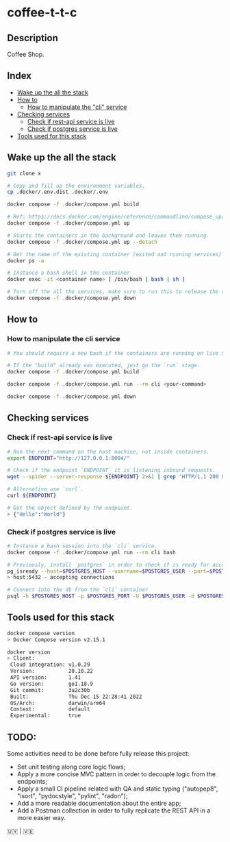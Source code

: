 # coffee-t-t-c

## Description

Coffee Shop.

## Index

- [Wake up the all the stack](#wake-up-the-all-the-stack)
- [How to](#how-to)
    - [How to manipulate the "cli" service](#how-to-manipulate-the-cli-service)
- [Checking services](#checking-services)
    - [Check if rest-api service is live](#check-if-rest-api-service-is-live)
    - [Check if postgres service is live](#check-if-postgres-service-is-live)
- [Tools used for this stack](#tools-used-for-this-stack)

## Wake up the all the stack

```bash
git clone x

# Copy and fill up the environment variables.
cp .docker/.env.dist .docker/.env

docker compose -f .docker/compose.yml build

# Ref: https://docs.docker.com/engine/reference/commandline/compose_up/
docker compose -f .docker/compose.yml up

# Starts the containers in the background and leaves them running.
docker compose -f .docker/compose.yml up --detach

# Get the name of the existing container (exited and running services)
docker ps -a

# Instance a bash shell in the container
docker exec -it <container name> [ /bin/bash | bash | sh ]

# Turn off the all the services, make sure to run this to release the resources provisioned into the host.
docker compose -f .docker/compose.yml down
```

## How to

### How to manipulate the cli service

```bash
# You should require a new bash if the containers are running on live mode instead of detach.

# If the "build" already was executed, just go the `run` stage.
docker compose -f .docker/compose.yml build

docker compose -f .docker/compose.yml run --rm cli <your-command>

docker compose -f .docker/compose.yml down
```

## Checking services

### Check if rest-api service is live

```bash
# Run the next command on the host machine, not inside containers.
export ENDPOINT="http://127.0.0.1:8004/"

# Check if the endpoint `ENDPOINT` it is listening inbound requests.
wget --spider --server-response ${ENDPOINT} 2>&1 | grep 'HTTP/1.1 200 OK'

# Alternative use `curl`.
curl ${ENDPOINT}

# Got the object defined by the endpoint.
> {"Hello":"World"}
```

### Check if postgres service is live

```bash
# Instance a bash session into the `cli` service.
docker compose -f .docker/compose.yml run --rm cli bash

# Previously, install `postgres` in order to check if is ready for accepting connections.
pg_isready --host=$POSTGRES_HOST --username=$POSTGRES_USER --port=$POSTGRES_PORT
> host:5432 - accepting connections

# Connect into the db from the `cli` container
psql -h $POSTGRES_HOST -p $POSTGRES_PORT -U $POSTGRES_USER -d $POSTGRES_DB
```

## Tools used for this stack

```bash
docker compose version
> Docker Compose version v2.15.1

docker version
> Client:
 Cloud integration: v1.0.29
 Version:           20.10.22
 API version:       1.41
 Go version:        go1.18.9
 Git commit:        3a2c30b
 Built:             Thu Dec 15 22:28:41 2022
 OS/Arch:           darwin/arm64
 Context:           default
 Experimental:      true
```

## TODO:

Some activities need to be done before fully release this project:

- Set unit testing along core logic flows;
- Apply a more concise MVC pattern in order to decouple logic from the endpoints;
- Apply a small CI pipeline related with QA and static typing ("autopep8", "isort", "pydocstyle", "pylint", "radon");
- Add a more readable documentation about the entire app;
- Add a Postman collection in order to fully replicate the REST API in a more easier way.


🇺🇾 | 🇻🇪
